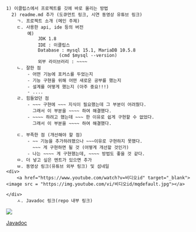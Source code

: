 ~~~~
1) 이클립스에서 프로젝트를 깃에 바로 올리는 방법 
  2) readme.md 추가 (도큐먼트 링크, 시연 동영상 유튜브 링크) 
	ㄱ. 프로젝트 소개 (메인 주제) 
	ㄷ. 사용한 api, ide 등의 버전 
		예) 
			JDK 1.8
			IDE : 이클립스
			Database : mysql 15.1, MariaDB 10.5.8
					(cmd $mysql --version)
			외부 라이브러리 : ~~~~
	ㄴ. 잘한 점 
		- 어떤 기능에 포커스를 두었는지 
		- 기능 구현을 위해 어떤 새로운 공부를 했는지
		- 설계를 어떻게 했는지 (아주 중요!!!) 
		- .... 
	ㄹ. 힘들었던 점 
		- ~~~ 구현에 ~~~ 지식이 필요했는데 그 부분이 어려웠다. 
		  그래서 이 부분을 ~~~~ 하여 해결했다.
		- ~~~~ 하려고 했는데 ~~~ 한 이유로 쉽게 구현할 수 없었다.
		  그래서 이 부분을 ~~~~ 하여 해결했다.

	ㄷ. 부족한 점 (개선해야 할 점) 
		- ~~ 기능을 추가하려했으나 ~~~이유로 구현하지 못했다. 
		  ~~~ 게 구현하면 될 것 (어떻게 개선할 것인가)
		- 나는 ~~~~ 게 구현했는데, ~~~~ 방법도 좋을 것 같다.
	ㅁ. 더 넣고 싶은 멘트가 있으면 추가
	ㅂ. 동영상 링크(유튜브 외부 링크) 및 섬네일 
<div>
	<a href="https://www.youtube.com/watch?v=비디오id" target="_blank"><image src = "https://img.youtube.com/vi/비디오id/mqdefault.jpg"></a>	

</div>
	ㅅ. Javadoc 링크(repo 내부 링크)
~~~~

<div>
	<a href="https://www.youtube.com/watch?v=CrOOapnzwMk" target="_blank"><image src = "https://img.youtube.com/vi/CrOOapnzwMk/mqdefault.jpg"></a>	

</div>

[Javadoc](https://rlaquddn05.github.io/tetris/Tetris/doc/index.html)     
